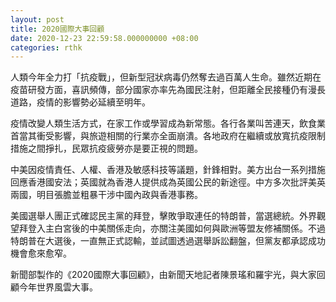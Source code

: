 ```yaml
---
layout: post
title: 2020國際大事回顧
date: 2020-12-23 22:59:58.000000000 +08:00
categories: rthk
---
```


人類今年全力打「抗疫戰」，但新型冠狀病毒仍然奪去過百萬人生命。雖然近期在疫苗研發方面，喜訊頻傳，部分國家亦率先為國民注射，但距離全民接種仍有漫長道路，疫情的影響勢必延續至明年。

疫情改變人類生活方式，在家工作或學習成為新常態。各行各業叫苦連天，飲食業首當其衝受影響，與旅遊相關的行業亦全面崩潰。各地政府在繼續或放寬抗疫限制措施之間掙扎，民眾抗疫疲勞亦是要正視的問題。

中美因疫情責任、人權、香港及敏感科技等議題，針鋒相對。美方出台一系列措施回應香港國安法；英國就為香港人提供成為英國公民的新途徑。中方多次批評美英兩國，明目張膽並粗暴干涉中國內政與香港事務。

美國選舉人團正式確認民主黨的拜登，擊敗爭取連任的特朗普，當選總統。外界觀望拜登入主白宮後的中美關係走向，亦關注美國如何與歐洲等盟友修補關係。不過特朗普在大選後，一直無正式認輸，並試圖透過選舉訴訟翻盤，但黨友都承認成功機會愈來愈窄。

新聞部製作的《2020國際大事回顧》，由新聞天地記者陳景瑤和羅宇光，與大家回顧今年世界風雲大事。
